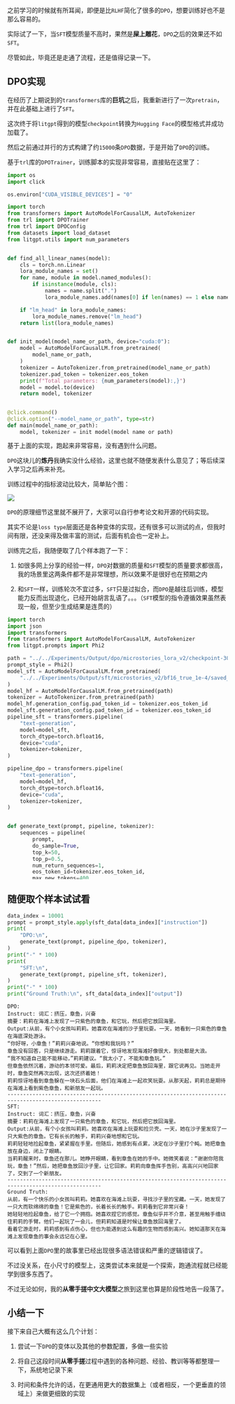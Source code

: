 <style>
pre {
  overflow-y: auto;
  max-height: 600px;
}
</style>

之前学习的时候就有所耳闻，即便是比`RLHF`简化了很多的`DPO`，想要训练好也不是那么容易的。

实际试了一下，当`SFT`模型质量不高时，果然是**屎上雕花**，`DPO`之后的效果还不如`SFT`。

尽管如此，毕竟还是走通了流程，还是值得记录一下。

## DPO实现

在经历了上期说到的`transformers`库的**巨坑**之后，我重新进行了一次`pretrain`，并在此基础上进行了`SFT`。

这次终于将`litgpt`得到的模型`checkpoint`转换为`Hugging Face`的模型格式并成功加载了。

然后之前通过并行的方式构建了约`15000`条`DPO`数据，于是开始了`DPO`的训练。

基于`trl`库的`DPOTrainer`，训练脚本的实现非常容易，直接贴在这里了：


```python
import os
import click

os.environ["CUDA_VISIBLE_DEVICES"] = "0"

import torch
from transformers import AutoModelForCausalLM, AutoTokenizer
from trl import DPOTrainer
from trl import DPOConfig
from datasets import load_dataset
from litgpt.utils import num_parameters


def find_all_linear_names(model):
    cls = torch.nn.Linear
    lora_module_names = set()
    for name, module in model.named_modules():
        if isinstance(module, cls):
            names = name.split(".")
            lora_module_names.add(names[0] if len(names) == 1 else names[-1])

    if "lm_head" in lora_module_names:
        lora_module_names.remove("lm_head")
    return list(lora_module_names)


def init_model(model_name_or_path, device="cuda:0"):
    model = AutoModelForCausalLM.from_pretrained(
        model_name_or_path,
    )
    tokenizer = AutoTokenizer.from_pretrained(model_name_or_path)
    tokenizer.pad_token = tokenizer.eos_token
    print(f"Total parameters: {num_parameters(model):,}")
    model = model.to(device)
    return model, tokenizer


@click.command()
@click.option("--model_name_or_path", type=str)
def main(model_name_or_path):
    model, tokenizer = init_model(model_name_or_path)
    dpo_config = DPOConfig(
        output_dir="../../Experiments/Output/dpo/microstories_lora_v2",
        per_device_train_batch_size=16,
        remove_unused_columns=False,
        num_train_epochs=2,
        learning_rate=1e-5,
        do_eval=True,
        eval_strategy="steps",
        eval_steps=200,
        save_steps=200,
        logging_steps=10,
    )

    data_files = {
        "train": "../../Data/TinyStoriesInstruct/dpo_data_train.json",
        "eval": "../../Data/TinyStoriesInstruct/dpo_data_eval.json",
    }
    dataset_dpo = load_dataset("json", data_files=data_files)

    dpo_trainer = DPOTrainer(
        model,
        ref_model=None,
        args=dpo_config,
        beta=0.1,
        train_dataset=dataset_dpo["train"],
        eval_dataset=dataset_dpo["eval"],
        tokenizer=tokenizer,
        max_length=512,
        max_prompt_length=512,
    )
    dpo_trainer.train()


if __name__ == "__main__":
    main()
```

基于上面的实现，跑起来非常容易，没有遇到什么问题。

`DPO`这块儿的**炼丹**我确实没什么经验，这里也就不随便发表什么意见了；等后续深入学习之后再来补充。

训练过程中的指标波动比较大，简单贴个图：

![](https://erxuanyi-1257355350.cos.ap-beijing.myqcloud.com/image.png)

`DPO`的原理细节这里就不展开了，大家可以自行参考论文和开源的代码实现。

其实不论是`loss type`层面还是各种变体的实现，还有很多可以测试的点，但我时间有限，还没来得及做丰富的测试，后面有机会也一定补上。

训练完之后，我随便取了几个样本跑了一下：

1. 如很多网上分享的经验一样，`DPO`对数据的质量和`SFT`模型的质量要求都很高，我的场景里这两条件都不是非常理想，所以效果不是很好也在预期之内

2. 和`SFT`一样，训练轮次不宜过多，`SFT`只是过拟合，而`DPO`是越往后训练，模型能力反而出现退化，已经开始胡言乱语了。。。（`SFT`模型的指令遵循效果虽然表现一般，但至少生成结果是连贯的）



```python
import torch
import json
import transformers
from transformers import AutoModelForCausalLM, AutoTokenizer
from litgpt.prompts import Phi2

path = "../../Experiments/Output/dpo/microstories_lora_v2/checkpoint-300"
prompt_style = Phi2()
model_sft = AutoModelForCausalLM.from_pretrained(
    "../../Experiments/Output/sft/microstories_v2/bf16_true_1e-4/saved_by_tf"
)
model_hf = AutoModelForCausalLM.from_pretrained(path)
tokenizer = AutoTokenizer.from_pretrained(path)
model_hf.generation_config.pad_token_id = tokenizer.eos_token_id
model_sft.generation_config.pad_token_id = tokenizer.eos_token_id
pipeline_sft = transformers.pipeline(
    "text-generation",
    model=model_sft,
    torch_dtype=torch.bfloat16,
    device="cuda",
    tokenizer=tokenizer,
)

pipeline_dpo = transformers.pipeline(
    "text-generation",
    model=model_hf,
    torch_dtype=torch.bfloat16,
    device="cuda",
    tokenizer=tokenizer,
)


def generate_text(prompt, pipeline, tokenizer):
    sequences = pipeline(
        prompt,
        do_sample=True,
        top_k=50,
        top_p=0.5,
        num_return_sequences=1,
        eos_token_id=tokenizer.eos_token_id,
        max_new_tokens=400,
    )

    return sequences[0]["generated_text"]


sft_data = json.load(
    open("../../Data/TinyStoriesInstruct/sft_data_v2_simple_few.json", "r")
)
```

## 随便取个样本试试看


```python
data_index = 10001
prompt = prompt_style.apply(sft_data[data_index]["instruction"])
print(
    "DPO:\n",
    generate_text(prompt, pipeline_dpo, tokenizer),
)
print("-" * 100)
print(
    "SFT:\n",
    generate_text(prompt, pipeline_sft, tokenizer),
)
print("-" * 100)
print("Ground Truth:\n", sft_data[data_index]["output"])
```

```
DPO:
Instruct: 词汇：挤压，章鱼，兴奋
摘要：莉莉在海滩上发现了一只紫色的章鱼，和它玩，然后把它放回海里。
Output:从前，有个小女孩叫莉莉。她喜欢在海滩的沙子里玩耍。一天，她看到一只紫色的章鱼在海底深处游泳。  
“你好呀，小章鱼！”莉莉兴奋地说。“你想和我玩吗？”  
章鱼没有回答，只是继续游走。莉莉跟着它，惊讶地发现海滩好像很大，到处都是大浪。  
“我不知道自己能不能移动，”莉莉建议。“我太小了，不能和章鱼玩。”  
但章鱼依然沉着，游动的本领可爱。最后，莉莉决定把章鱼放回海里，跟它说再见。当她走开时，章鱼突然再次出现，这次还挤着她！  
莉莉惊讶地看到章鱼躲在一块石头后面，他们在海滩上一起欢笑玩耍。从那天起，莉莉总是期待在海滩上看到紫色章鱼，和新朋友一起玩。
----------------------------------------------------------------------------------------------------
SFT:
Instruct: 词汇：挤压，章鱼，兴奋
摘要：莉莉在海滩上发现了一只紫色的章鱼，和它玩，然后把它放回海里。
Output:从前，有个小女孩叫莉莉。她喜欢在海滩上玩耍和捡贝壳。一天，她在沙子里发现了一只大紫色的章鱼。它有长长的触手，莉莉兴奋地想和它玩。  
莉莉轻轻地捡起章鱼，紧紧握在手里。但随后，她感到有点累，决定在沙子里打个盹。她把章鱼放在身边，闭上了眼睛。  
当莉莉醒来时，章鱼还在那儿。她睁开眼睛，看到章鱼在她的手中。她微笑着说：“谢谢你陪我玩，章鱼！”然后，她把章鱼放回沙子里，让它回家。莉莉向章鱼挥手告别，高高兴兴地回家了，交到了一个新朋友。
----------------------------------------------------------------------------------------------------
Ground Truth:
从前，有一个快乐的小女孩叫莉莉。她喜欢在海滩上玩耍，寻找沙子里的宝藏。一天，她发现了一只大而软绵绵的章鱼！它是紫色的，长着长长的触手。莉莉看到它非常兴奋！  
她轻轻地捡起章鱼，给了它一个拥抱。她喜欢捏它的感觉。章鱼似乎并不介意，甚至用触手缠绕住莉莉的手臂。他们一起玩了一会儿，但莉莉知道是时候让章鱼放回海里了。  
看着它游走时，莉莉感到有点伤心，但也为能遇到这么有趣的生物而感到高兴。她知道那天在海滩上发现章鱼的事会永远记在心里。
```

可以看到上面`DPO`里的故事里已经出现很多语法错误和严重的逻辑错误了。

不过没关系，在小尺寸的模型上，这类尝试本来就是一个探索，跑通流程就已经能学到很多东西了。

不过无论如何，我的**从零手搓中文大模型**之旅到这里也算是阶段性地告一段落了。

## 小结一下

接下来自己大概有这么几个计划：

1. 尝试一下`DPO`的变体以及其他的参数配置，多做一些实验

2. 将自己这段时间**从零手搓**过程中遇到的各种问题、经验、教训等等都整理一下，系统地记录下来
   
3. 时间和条件允许的话，在更通用更大的数据集上（或者相反，一个更垂直的领域上）来做更细致的实现


